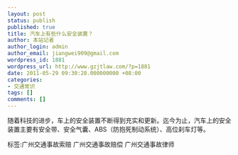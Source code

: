 ```yaml
---
layout: post
status: publish
published: true
title: 汽车上有些什么安全装置？
author: 本站记者
author_login: admin
author_email: jiangwei909@gmail.com
wordpress_id: 1881
wordpress_url: http://www.gzjtlaw.com/?p=1881
date: 2011-05-29 09:30:28.000000000 +08:00
categories:
- 交通常识
tags: []
comments: []
---
```

随着科技的进步，车上的安全装置不断得到充实和更新。迄今为止，汽车上的安全装置主要有安全带、安全气囊、ABS（防抱死制动系统）、高位刹车灯等。标签:广州交通事故索赔 广州交通事故赔偿 广州交通事故律师

